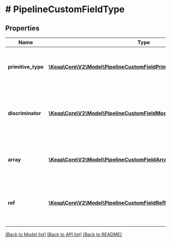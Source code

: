 # # PipelineCustomFieldType

## Properties

Name | Type | Description | Notes
------------ | ------------- | ------------- | -------------
**primitive_type** | [**\Keap\Core\V2\Model\PipelineCustomFieldPrimitiveType**](PipelineCustomFieldPrimitiveType.md) | The base primitive type of the custom field. This field is required. |
**discriminator** | [**\Keap\Core\V2\Model\PipelineCustomFieldModelPropertyTypeDiscriminator**](PipelineCustomFieldModelPropertyTypeDiscriminator.md) | The discriminator for the model property type. This field is required. |
**array** | [**\Keap\Core\V2\Model\PipelineCustomFieldArrayPropertyType**](PipelineCustomFieldArrayPropertyType.md) | The array property type of the custom field. This field is optional. | [optional]
**ref** | [**\Keap\Core\V2\Model\PipelineCustomFieldRefPropertyType**](PipelineCustomFieldRefPropertyType.md) | The reference property type of the custom field. This field is optional. | [optional]

[[Back to Model list]](../../README.md#models) [[Back to API list]](../../README.md#endpoints) [[Back to README]](../../README.md)
